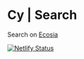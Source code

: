 # Cy | Search

Search on [Ecosia](https://www.ecosia.org/)

[![Netlify Status](https://api.netlify.com/api/v1/badges/5443efd5-f47a-4a02-839a-0562262f10f7/deploy-status)](https://app.netlify.com/sites/cy-search/deploys)
